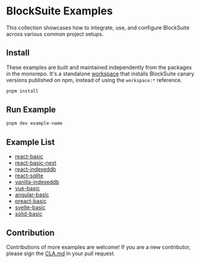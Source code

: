 # BlockSuite Examples

This collection showcases how to integrate, use, and configure BlockSuite across various common project setups.

## Install

These examples are built and maintained independently from the packages in the monorepo. It's a standalone [workspace](https://pnpm.io/workspaces) that installs BlockSuite canary versions published on npm, instead of using the `workspace:*` reference.

```sh
pnpm install
```

## Run Example

```sh
pnpm dev example-name
```

## Example List

- [react-basic](./react-basic/)
- [react-basic-next](./react-basic-next/)
- [react-indexeddb](./react-indexeddb/)
- [react-sqlite](./react-sqlite/)
- [vanilla-indexeddb](./vanilla-indexeddb/)
- [vue-basic](./vue-basic/)
- [angular-basic](./angular-basic/)
- [preact-basic](./preact-basic/)
- [svelte-basic](./svelte-basic/)
- [solid-basic](./solid-basic/)

## Contribution

Contributions of more examples are welcome! If you are a new contributor, please sign the [CLA.md](../.github/CLA.md) in your pull request.

